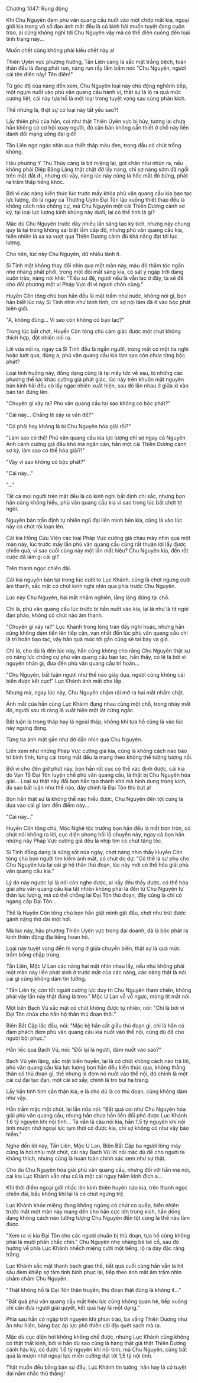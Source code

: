 




Chương 1047: Rung động


Khi Chu Nguyên đem phù văn quang cầu nuốt vào một chớp mắt kia, ngoại giới kia trong vô số đạo ánh mắt đều là có kinh hãi muốn tuyệt đang cuộn trào, ai cũng không nghĩ tới Chu Nguyên vậy mà có thể điên cuồng đến loại tình trạng này...

Muốn chết cũng không phải kiểu chết này a!

Thiên Uyên vực phương hướng, Tần Liên càng là sắc mặt trắng bệch, toàn thân đều là đang phát run, nàng run rẩy lẩm bẩm nói: "Chu Nguyên, ngươi cái tên điên này! Tên điên!"

Từ góc độ của nàng đến xem, Chu Nguyên loại này chủ động nghênh tiếp, một ngụm nuốt vào phù văn quang cầu hành vi, thật sự là lộ ra quá mức cương liệt, cái này tựa hồ là một loại trong tuyệt vọng sau cùng phản kích.

Thế nhưng là, thật sự có loại này tất yếu sao?!

Lấy thiên phú của hắn, coi như thật Thiên Uyên vực bị hủy, tương lai chưa hẳn không có cơ hội xoay người, đó căn bản không cần thiết ở chỗ này liền đánh đổi mạng sống đại giới!

Tần Liên ngơ ngác nhìn qua thiết tháp màu đen, trong đầu có chút trống không.

Hậu phương Y Thu Thủy càng là bịt miệng lại, gót chân như nhũn ra, nếu không phải Diệp Băng Lăng thật chặt đỡ lấy nàng, chỉ sợ nàng sớm đã ngồi trên mặt đất đi, nhưng dù vậy, nàng lúc này cũng là hốc mắt đỏ bừng, phát ra trầm thấp tiếng khóc.

Bởi vì các nàng kiến thức lúc trước mấy khỏa phù văn quang cầu kia bạo tạc lực lượng, đó là ngay cả Thương Uyên Đại Tôn lập xuống thiết tháp đều là không cách nào chống cự, mà Chu Nguyên một cái Thiên Dương cảnh sơ kỳ, tại loại lực lượng kinh khủng này dưới, lại có thể tính là gì?

Mặc dù Chu Nguyên trước đây nhiều lần sáng tạo kỳ tích, nhưng này chung quy là tại trong không sai biệt lắm cấp độ, nhưng phù văn quang cầu kia, hiển nhiên là xa xa vượt qua Thiên Dương cảnh đủ khả năng đạt tới lực lượng.

Cho nên, lúc này Chu Nguyên, dữ nhiều lành ít.

Si Tinh mặt không thay đổi nhìn qua một màn này, màu đỏ thắm tóc ngắn nhẹ nhàng phất phới, trong một đôi mắt sáng kia, có sát ý ngập trời đang cuộn trào, nàng nói khẽ: "Tiểu sư đệ, ngươi nếu là vẫn lạc ở đây, ta sẽ để cho đối phương một vị Pháp Vực đi vì ngươi chôn cùng."

Huyền Côn tông chủ bọn hắn đều là mặt trầm như nước, không nói gì, bọn hắn biết lúc này Si Tinh nhìn như bình tĩnh, chỉ sợ nội tâm đã ở vào bộc phát biên giới.

"A, không đúng... Vì sao còn không có bạo tạc?"

Trong lúc bất chợt, Huyền Côn tông chủ cảm giác được một chút không thích hợp, đột nhiên nói ra.

Lời vừa nói ra, ngay cả Si Tinh đều là ngẩn người, trong mắt có một tia nghi hoặc lướt qua, đúng a, phù văn quang cầu kia làm sao còn chưa từng bộc phát?

Loại tình huống này, đồng dạng cũng là tại mấy tức về sau, bị những các phương thế lực khác cường giả phát giác, lúc này trên khuôn mặt nguyên bản kinh hãi đều có lấy ngạc nhiên xuất hiện, sau đó lẫn nhau ở giữa xì xào bàn tán đứng lên.

"Chuyện gì xảy ra? Phù văn quang cầu tại sao không có bộc phát?"

"Cái này... Chẳng lẽ xảy ra vấn đề?"

"Có phải hay không là bị Chu Nguyên hóa giải rồi?"

"Làm sao có thể! Phù văn quang cầu kia lực lượng chỉ sợ ngay cả Nguyên Anh cảnh cường giả đều khó mà ngăn cản, hắn một cái Thiên Dương cảnh sơ kỳ, làm sao có thể hóa giải?!"

"Vậy vì sao không có bộc phát?"

"Cái này..."

"..."

Tất cả mọi người trên mặt đều là có kinh nghi bất định chi sắc, nhưng bọn hắn cũng không hiểu, phù văn quang cầu kia vì sao trong lúc bất chợt tịt ngòi.

Nguyên bản trấn định tự nhiên ngũ đại liên minh bên kia, cũng là vào lúc này có chút rối loạn lên.

Cái kia Hồng Cửu Viện các loại Pháp Vực cường giả chau mày nhìn qua một màn này, lúc trước mấy lần phù văn quang cầu cũng rất thuận lợi lấy được chiến quả, vì sao cuối cùng này một lần mất hiệu? Chu Nguyên kia, đến rốt cuộc đã làm gì cái gì?

Trên thanh ngọc chiến đài.

Cái kia nguyên bản tại trong lúc cười to Lục Khánh, cũng là chợt ngưng cười âm thanh, sắc mặt có chút kinh nghi nhìn qua phía trước Chu Nguyên.

Lúc này Chu Nguyên, hai mắt nhắm nghiền, lẳng lặng đứng tại chỗ.

Chỉ là, phù văn quang cầu lúc trước bị hắn nuốt vào kia, lại là như là tịt ngòi đạn pháo, không có chút nào âm thanh.

"Chuyện gì xảy ra?" Lục Khánh trong lòng tràn đầy nghi hoặc, nhưng hắn cũng không dám tiến lên tiếp cận, vạn nhất đến lúc phù văn quang cầu chỉ là trì hoãn bạo tạc, vậy hắn quá mức tới gần cũng sẽ tai bay vạ gió.

Chỉ là, cho dù là đến lúc này, hắn cũng không cho rằng Chu Nguyên thật sự có năng lực chống cự phù văn quang cầu bạo tạc, hắn thấy, có lẽ là bởi vì nguyên nhân gì, đưa đến phù văn quang cầu trì hoãn...

"Chu Nguyên, bất luận ngươi như thế nào giãy dụa, ngươi cũng không cải biến được kết cục!" Lục Khánh ánh mắt che lấp.

Nhưng mà, ngay lúc này, Chu Nguyên chậm rãi mở ra hai mắt nhắm chặt.

Ánh mắt của hắn cùng Lục Khánh đụng nhau cùng một chỗ, trong nháy mắt đó, người sau rõ ràng là xuất hiện một lát cứng ngắc.

Bất luận là trong tháp hay là ngoài tháp, không khí tựa hồ cũng là vào lúc này ngưng đọng.

Từng tia ánh mắt gần như đờ đẫn nhìn qua Chu Nguyên.

Liền xem như những Pháp Vực cường giả kia, cũng là không cách nào bảo trì bình tĩnh, từng cái trong mắt đều là mang theo không thể tưởng tượng nổi.

Bởi vì cho đến giờ phút này, bọn hắn rốt cục có thể xác định được, cái kia do Vạn Tổ Đại Tôn luyện chế phù văn quang cầu, là thật bị Chu Nguyên hóa giải... Loại sự thật này đối bọn hắn tạo thành khó mà hình dung trùng kích, dù sao bất luận như thế nào, đây chính là Đại Tôn thủ bút a!

Bọn hắn thật sự là không thể nào hiểu được, Chu Nguyên đến tột cùng là dựa vào cái gì làm đến điểm này...

"Cái này..."

Huyền Côn tông chủ, Mộc Nghê tộc trưởng bọn hắn đều là mắt trợn tròn, có chút nói không ra lời, cục diện phong hồi lộ chuyển này, ngay cả bọn hắn những này Pháp Vực cường giả đều là nhịp tim có chút tăng tốc.

Si Tinh đồng dạng là sửng sốt nửa ngày, chợt nàng nhìn thấy Huyền Côn tông chủ bọn người tìm kiếm ánh mắt, có chút do dự: "Có thể là sư phụ cho Chu Nguyên lưu lại cái gì hộ thân thủ đoạn, lúc này mới có thể hóa giải phù văn quang cầu kia."

Lý do này ngược lại là nói còn nghe được, ai nấy đều thấy được, có thể hóa giải phù văn quang cầu kia tất nhiên không phải là đến từ Chu Nguyên tự thân lực lượng, mà có thể chống lại Đại Tôn thủ đoạn, đây cũng là chỉ có ngang cấp Đại Tôn...

Thế là Huyền Côn tông chủ bọn hắn giật mình gật đầu, chợt như trút được gánh nặng thở dài một hơi.

Mà lúc này, hậu phương Thiên Uyên vực trong đại doanh, đã là bộc phát ra kinh thiên động địa tiếng hoan hô.

Loại này tuyệt vọng đến hi vọng ở giữa chuyển biến, thật sự là quá mức trầm bổng chập trùng.

Tần Liên, Mộc U Lan các nàng hai mặt nhìn nhau lấy, nếu như không phải một màn này liền phát sinh ở trước mắt của các nàng, các nàng thật là nói cái gì cũng không dám tin tưởng.

"Tần Liên tỷ, còn tốt ngươi cường lực duy trì Chu Nguyên tham chiến, không phải vậy lần này thật đúng là treo." Mộc U Lan vỗ vỗ ngực, mừng tít mắt nói.

Một bên Bạch Vũ sắc mặt có chút không được tự nhiên, nói: "Chỉ là bởi vì Đại Tôn chừa cho hắn hộ thân thủ đoạn thôi."

Biên Bất Cập lắc đầu, nói: "Mặc kệ hắn cất giấu thủ đoạn gì, chỉ là hắn có đảm phách đem phù văn quang cầu kia nuốt vào thể nội, cũng đủ để cho người bội phục."

Hắn liếc qua Bạch Vũ, nói: "Đổi lại là ngươi, dám nuốt vào sao?"

Bạch Vũ yên lặng, sắc mặt biến huyễn, lại là có chút không cách nào trả lời, phù văn quang cầu kia lực lượng bọn hắn đều kiến thức qua, không thẳng thân có thủ đoạn gì, thế nhưng là đem nó nuốt vào thể nội, đó chính là một cái cự đại tạc đạn, một cái sơ sẩy, chính là tro bụi hạ tràng.

Lấy hắn tính tình cẩn thận kia, e là cho dù là có thủ đoạn, cũng không dám như vậy.

Hắn trầm mặc một chút, lại lần nữa nói: "Bất quá coi như Chu Nguyên hóa giải phù văn quang cầu, nhưng hắn chưa hẳn liền đối phó được Lục Khánh 1.6 tỷ nguyên khí nội tình... Ta vẫn là câu nói kia, hắn 1,5 tỷ nguyên khí nội tình mượn nhờ ngoại lực tạm thời có được kia, chỉ sợ không có như vậy bảo hiểm."

Nghe đến lời này, Tần Liên, Mộc U Lan, Biên Bất Cập ba người lông mày cũng là hơi nhíu một chút, cái này Bạch Vũ lời nói mặc dù để cho người ta không thích, nhưng cũng là hoàn toàn chính xác xem như sự thật.

Cho dù Chu Nguyên hóa giải phù văn quang cầu, nhưng đối với hắn mà nói, cái kia Lục Khánh vẫn như cũ là một cái nguy hiểm kình địch a...

Khi thời điểm ngoại giới nhấc lên kinh thiên huyên náo kia, trên thanh ngọc chiến đài, bầu không khí lại là có chút ngưng trệ.

Lục Khánh khóe miệng đang không ngừng có chút co quắp, hiển nhiên trước mắt một màn này mang đến cho hắn cực lớn trùng kích, hắn đồng dạng không cách nào tưởng tượng Chu Nguyên đến tột cùng là thế nào làm được.

"Xem ra vị kia Đại Tôn cho các ngươi chuẩn bị thủ đoạn, tựa hồ cũng không phải là mười phần chắc chín." Chu Nguyên nhẹ nhàng bẻ bẻ cổ, sau đó hướng về phía Lục Khánh nhếch miệng cười một tiếng, lộ ra dày đặc răng trắng.

Lục Khánh sắc mặt thanh bạch giao thế, bất quá cuối cùng hắn vẫn là hít sâu đem khiếp sợ tâm tình bình phục lại, tiếp theo ánh mắt âm trầm nhìn chằm chằm Chu Nguyên.

"Thật không hổ là Đại Tôn thân truyền, thủ đoạn thật đúng là không ít..."

"Bất quá phù văn quang cầu mất hiệu lực cũng không quan hệ, tiếp xuống chỉ cần đưa ngươi giải quyết, kết quả hay là một dạng."

Phía sau hắn có ngập trời nguyên khí phun trào, ba vầng Thiên Dương như ẩn như hiện, bàng bạc áp lực phô thiên cái địa quét sạch mà ra.

Mặc dù cục diện hơi không khống chế được, nhưng Lục Khánh cũng không có thật thất kinh, bởi vì hắn dù sao cũng là hàng thật giá thật Thiên Dương cảnh hậu kỳ, có được 1.6 tỷ nguyên khí nội tình, mà Chu Nguyên, cũng bất quá là mượn nhờ ngoại lực miễn cưỡng đạt tới 1,5 tỷ nội tình.

Thật muốn đều bằng bản sự đấu, Lục Khánh tin tưởng, hắn hay là có tuyệt đại nắm chắc thủ thắng!




